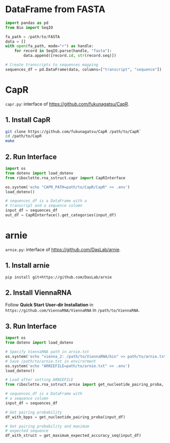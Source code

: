 # DataFrame from FASTA

```python
import pandas as pd
from Bio import SeqIO

fa_path = /path/to/FASTA
data = []
with open(fa_path, mode="r") as handle:
    for record in SeqIO.parse(handle, "fasta"):
        data.append([record.id, str(record.seq)])

# Create transcripts to sequences mapping
sequences_df = pd.DataFrame(data, columns=["transcript", "sequence"])
```

# CapR
`capr.py`: interface of https://github.com/fukunagatsu/CapR.

## 1. Install CapR
```bash
git clone https://github.com/fukunagatsu/CapR /path/to/CapR`
cd /path/to/CapR
make
```

## 2. Run Interface
```python
import os
from dotenv import load_dotenv
from riboclette.rna_sstruct.capr import CapRInterface

os.system('echo "CAPR_PATH=path/to/CapR/CapR" >> .env')
load_dotenv()

# sequences_df is a DataFrame with a 
# transcript and a sequence column
input_df = sequences_df
out_df = CapRInterface().get_categories(input_df)
```

# arnie
`arnie.py`: interface of https://github.com/DasLab/arnie.

## 1. Install arnie
```
pip install git+https://github.com/DasLab/arnie
```
## 2. Install ViennaRNA 
Follow **Quick Start** **User-dir Installation** in `https://github.com/ViennaRNA/ViennaRNA` in `/path/to/ViennaRNA`.

## 3. Run Interface
```python
import os
from dotenv import load_dotenv

# Specify ViennaRNA path in arnie.txt
os.system('echo "vienna_2: /path/to/ViennaRNA/bin" >> path/to/arnie.txt')
# Save /path/to/arnie.txt in envirorment
os.system('echo "ARNIEFILE=path/to/arnie.txt" >> .env')
load_dotenv()

# Load after setting ARNIEFILE
from riboclette.rna_sstruct.arnie import get_nucleotide_pairing_proba, get_maximum_expected_accuracy_seq

# sequences_df is a DataFrame with 
# a sequence column
input_df = sequences_df

# Get pairing probability
df_with_bpps = get_nucleotide_pairing_proba(input_df)

# Get pairing probability and maximum
# expected sequence
df_with_struct = get_maximum_expected_accuracy_seq(input_df)
```